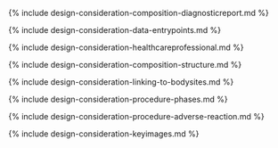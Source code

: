 {% include design-consideration-composition-diagnosticreport.md %}

{% include design-consideration-data-entrypoints.md %}

{% include design-consideration-healthcareprofessional.md %}

{% include design-consideration-composition-structure.md %}

{% include design-consideration-linking-to-bodysites.md %}

{% include design-consideration-procedure-phases.md %}

{% include design-consideration-procedure-adverse-reaction.md %}

{% include design-consideration-keyimages.md %}
